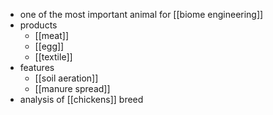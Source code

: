 - one of the most important animal for [[biome engineering]]
- products
	- [[meat]]
	- [[egg]]
	- [[textile]]
- features
	- [[soil aeration]]
	- [[manure spread]]
- analysis of [[chickens]] breed